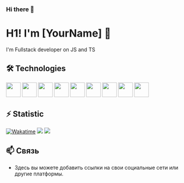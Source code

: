 ### Hi there 👋

# H1! I'm [YourName] 👋

I'm Fullstack developer on JS and TS

## 🛠️ Technologies
<img src="https://cdn.jsdelivr.net/gh/devicons/devicon@latest/icons/html5/html5-original.svg" width="40px" height="40px"/>&nbsp;<img src="https://cdn.jsdelivr.net/gh/devicons/devicon@latest/icons/sass/sass-original.svg" width="40px" height="40px"/>&nbsp;<img src="https://cdn.jsdelivr.net/gh/devicons/devicon@latest/icons/javascript/javascript-original.svg" width="40px" height="40px"/>&nbsp;<img src="https://cdn.jsdelivr.net/gh/devicons/devicon@latest/icons/nodejs/nodejs-original-wordmark.svg" width="40px" height="40px"/>&nbsp;<img src="https://cdn.jsdelivr.net/gh/devicons/devicon@latest/icons/fastify/fastify-plain-wordmark.svg" width="40px" height="40px"/>&nbsp;<img src="https://cdn.jsdelivr.net/gh/devicons/devicon@latest/icons/typescript/typescript-original.svg" width="40px" height="40px"/>&nbsp;<img src="https://cdn.jsdelivr.net/gh/devicons/devicon@latest/icons/vuejs/vuejs-original.svg" width="40px" height="40px"/>&nbsp;<img src="https://cdn.jsdelivr.net/gh/devicons/devicon@latest/icons/linux/linux-original.svg" width="40px" height="40px"/>&nbsp;<img src="https://cdn.jsdelivr.net/gh/devicons/devicon@latest/icons/docker/docker-original-wordmark.svg" width="40px" height="40px"/>&nbsp;
                    
          


## ⚡️ Statistic
[![Wakatime](https://wakatime.com/badge/user/YourUsername.svg)](https://wakatime.com/@018d3cd2-dfab-4771-a68a-369b71f74247)
![](http://github-profile-summary-cards.vercel.app/api/cards/stats?username=IvanMalkS&theme=default) 
![](http://github-profile-summary-cards.vercel.app/api/cards/productive-time?username=IvanMalkS&theme=default&utcOffset=8) 

## 📫 Связь
* Здесь вы можете добавить ссылки на свои социальные сети или другие платформы.
